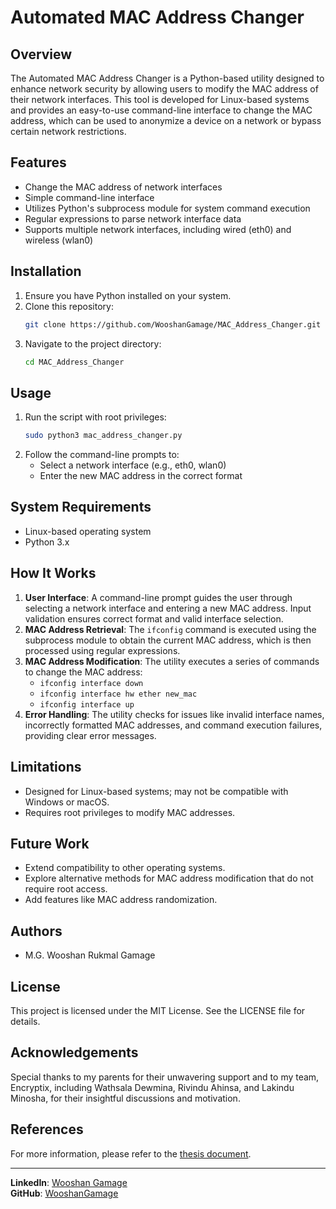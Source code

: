 # Automated MAC Address Changer

## Overview
The Automated MAC Address Changer is a Python-based utility designed to enhance network security by allowing users to modify the MAC address of their network interfaces. This tool is developed for Linux-based systems and provides an easy-to-use command-line interface to change the MAC address, which can be used to anonymize a device on a network or bypass certain network restrictions.

## Features
- Change the MAC address of network interfaces
- Simple command-line interface
- Utilizes Python's subprocess module for system command execution
- Regular expressions to parse network interface data
- Supports multiple network interfaces, including wired (eth0) and wireless (wlan0)

## Installation
1. Ensure you have Python installed on your system.
2. Clone this repository:
    ```bash
    git clone https://github.com/WooshanGamage/MAC_Address_Changer.git
    ```
3. Navigate to the project directory:
    ```bash
    cd MAC_Address_Changer
    ```

## Usage
1. Run the script with root privileges:
    ```bash
    sudo python3 mac_address_changer.py
    ```
2. Follow the command-line prompts to:
    - Select a network interface (e.g., eth0, wlan0)
    - Enter the new MAC address in the correct format

## System Requirements
- Linux-based operating system
- Python 3.x

## How It Works
1. **User Interface**: A command-line prompt guides the user through selecting a network interface and entering a new MAC address. Input validation ensures correct format and valid interface selection.
2. **MAC Address Retrieval**: The `ifconfig` command is executed using the subprocess module to obtain the current MAC address, which is then processed using regular expressions.
3. **MAC Address Modification**: The utility executes a series of commands to change the MAC address:
    - `ifconfig interface down`
    - `ifconfig interface hw ether new_mac`
    - `ifconfig interface up`
4. **Error Handling**: The utility checks for issues like invalid interface names, incorrectly formatted MAC addresses, and command execution failures, providing clear error messages.

## Limitations
- Designed for Linux-based systems; may not be compatible with Windows or macOS.
- Requires root privileges to modify MAC addresses.

## Future Work
- Extend compatibility to other operating systems.
- Explore alternative methods for MAC address modification that do not require root access.
- Add features like MAC address randomization.

## Authors
- M.G. Wooshan Rukmal Gamage

## License
This project is licensed under the MIT License. See the LICENSE file for details.

## Acknowledgements
Special thanks to my parents for their unwavering support and to my team, Encryptix, including Wathsala Dewmina, Rivindu Ahinsa, and Lakindu Minosha, for their insightful discussions and motivation.

## References
For more information, please refer to the [thesis document](./Mac_address_changer.pdf).

---

**LinkedIn**: [Wooshan Gamage](https://www.linkedin.com/in/wooshan-gamage-5b03b91bb/)  
**GitHub**: [WooshanGamage](https://github.com/WooshanGamage)
